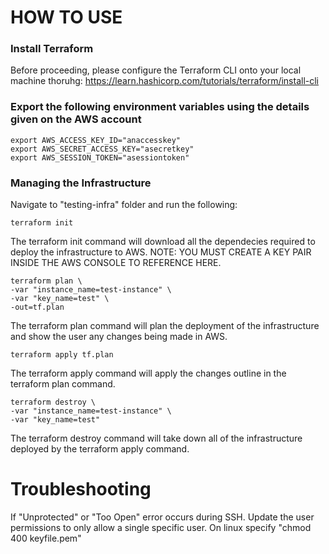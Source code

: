 # HOW TO USE

### Install Terraform
Before proceeding, please configure the Terraform CLI onto your local machine thoruhg: https://learn.hashicorp.com/tutorials/terraform/install-cli

### Export the following environment variables using the details given on the AWS account

```
export AWS_ACCESS_KEY_ID="anaccesskey"
export AWS_SECRET_ACCESS_KEY="asecretkey"
export AWS_SESSION_TOKEN="asessiontoken"
```

### Managing the Infrastructure
Navigate to "testing-infra" folder and run the following:

```
terraform init
```
The terraform init command will download all the dependecies required to deploy the infrastructure to AWS.
NOTE: YOU MUST CREATE A KEY PAIR INSIDE THE AWS CONSOLE TO REFERENCE HERE.

```
terraform plan \
-var "instance_name=test-instance" \
-var "key_name=test" \
-out=tf.plan
```
The terraform plan command will plan the deployment of the infrastructure and show the user any changes being made in AWS.

```
terraform apply tf.plan
```
The terraform apply command will apply the changes outline in the terraform plan command.

```
terraform destroy \
-var "instance_name=test-instance" \
-var "key_name=test"
```
The terraform destroy command will take down all of the infrastructure deployed by the terraform apply command.

# Troubleshooting
If "Unprotected" or "Too Open" error occurs during SSH. Update the user permissions to only allow a single specific user.
On linux specify "chmod 400 keyfile.pem"

